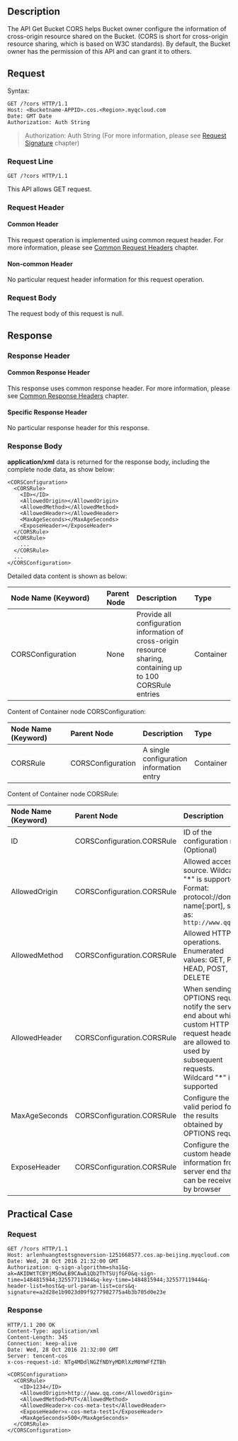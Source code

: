## Description
The API Get Bucket CORS helps Bucket owner configure the information of cross-origin resource shared on the Bucket. (CORS is short for cross-origin resource sharing, which is based on W3C standards). By default, the Bucket owner has the permission of this API and can grant it to others.

## Request

Syntax:
```
GET /?cors HTTP/1.1
Host: <Bucketname-APPID>.cos.<Region>.myqcloud.com
Date: GMT Date
Authorization: Auth String
```

> Authorization:  Auth String (For more information, please see [Request Signature](https://intl.cloud.tencent.com/document/product/436/7778) chapter)

### Request Line
~~~
GET /?cors HTTP/1.1
~~~
This API allows GET request.

### Request Header
#### Common Header
This request operation is implemented using common request header. For more information, please see [Common Request Headers](https://cloud.tencent.com/document/product/436/7728) chapter.
#### Non-common Header
No particular request header information for this request operation.
### Request Body
The request body of this request is null.

## Response

### Response Header
#### Common Response Header 
This response uses common response header. For more information, please see [Common Response Headers](https://cloud.tencent.com/document/product/436/7729) chapter.
#### Specific Response Header
No particular response header for this response.
### Response Body
**application/xml** data is returned for the response body, including the complete node data, as show below:
```
<CORSConfiguration>
  <CORSRule>
    <ID></ID>
    <AllowedOrigin></AllowedOrigin>
    <AllowedMethod></AllowedMethod>
    <AllowedHeader></AllowedHeader>
    <MaxAgeSeconds></MaxAgeSeconds>
    <ExposeHeader></ExposeHeader>
  </CORSRule>
  <CORSRule>
    ...
  </CORSRule>
  ...
</CORSConfiguration>
```
Detailed data content is shown as below: <style  rel="stylesheet"> table th:nth-of-type(1) { width:  200px; }</style>

| Node Name (Keyword) | Parent Node | Description | Type |
|:---|:-- |:--|:--|
| CORSConfiguration | None | Provide all configuration information of cross-origin resource sharing, containing up to 100 CORSRule entries | Container |

Content of Container node CORSConfiguration:

| Node Name (Keyword) | Parent Node | Description | Type |
|:---|:-- |:--|:--|
| CORSRule | CORSConfiguration | A single configuration information entry |  Container |

Content of Container node CORSRule:

| Node Name (Keyword) | Parent Node | Description | Type |
|:---|:-- |:--|:--|
| ID | CORSConfiguration.CORSRule | ID of the configuration rule (Optional) |  String |
| AllowedOrigin | CORSConfiguration.CORSRule | Allowed access source. Wildcard "*" is supported</br>Format: protocol://domain name[:port], such as: `http://www.qq.com` | String |
| AllowedMethod | CORSConfiguration.CORSRule | Allowed HTTP operations. Enumerated values: GET, PUT, HEAD, POST, DELETE | Enum |
| AllowedHeader | CORSConfiguration.CORSRule | When sending an OPTIONS request, notify the server end about which custom HTTP request headers are allowed to be used by subsequent requests. Wildcard "*" is supported |  String |
| MaxAgeSeconds | CORSConfiguration.CORSRule | Configure the valid period for the results obtained by OPTIONS request | Integer |
| ExposeHeader | CORSConfiguration.CORSRule | Configure the custom header information from server end that can be received by browser | String |

## Practical Case

### Request
```
GET /?cors HTTP/1.1
Host: arlenhuangtestsgnoversion-1251668577.cos.ap-beijing.myqcloud.com
Date: Wed, 28 Oct 2016 21:32:00 GMT
Authorization: q-sign-algorithm=sha1&q-ak=AKIDWtTCBYjM5OwLB9CAwA1Qb2ThTSUjfGFO&q-sign-time=1484815944;32557711944&q-key-time=1484815944;32557711944&q-header-list=host&q-url-param-list=cors&q-signature=a2d28e1b9023d09f9277982775a4b3b705d0e23e
```

### Response
```
HTTP/1.1 200 OK
Content-Type: application/xml
Content-Length: 345
Connection: keep-alive
Date: Wed, 28 Oct 2016 21:32:00 GMT
Server: tencent-cos
x-cos-request-id: NTg4MDdlNGZfNDYyMDRlXzM0YWFfZTBh

<CORSConfiguration> 
  <CORSRule> 
    <ID>1234</ID>  
    <AllowedOrigin>http://www.qq.com</AllowedOrigin>  
    <AllowedMethod>PUT</AllowedMethod>  
    <AllowedHeader>x-cos-meta-test</AllowedHeader>  
    <ExposeHeader>x-cos-meta-test1</ExposeHeader>  
    <MaxAgeSeconds>500</MaxAgeSeconds> 
  </CORSRule> 
</CORSConfiguration>
```


